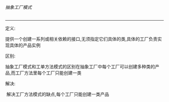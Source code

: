 ###### 抽象工厂模式

---

定义:

​		提供一个创建一系列或相关依赖的接口,无须指定它们具体的类,具体的工厂负责实现具体的产品实例

区别:

​		抽象工厂模式和工单方法模式的区别在抽象工厂中每个工厂可以创建多种类的产品,而工厂方法里每个工厂只能创建一类

解决:

​		解决工厂方法模式的缺点,每个工厂只能创建一类产品

